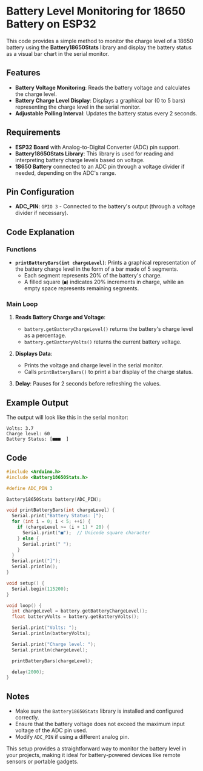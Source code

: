 # Battery Level Monitoring for 18650 Battery on ESP32

This code provides a simple method to monitor the charge level of a 18650 battery using the **Battery18650Stats** library and display the battery status as a visual bar chart in the serial monitor.

## Features

- **Battery Voltage Monitoring**: Reads the battery voltage and calculates the charge level.
- **Battery Charge Level Display**: Displays a graphical bar (0 to 5 bars) representing the charge level in the serial monitor.
- **Adjustable Polling Interval**: Updates the battery status every 2 seconds.

## Requirements

- **ESP32 Board** with Analog-to-Digital Converter (ADC) pin support.
- **Battery18650Stats Library**: This library is used for reading and interpreting battery charge levels based on voltage.
- **18650 Battery** connected to an ADC pin through a voltage divider if needed, depending on the ADC's range.

## Pin Configuration

- **ADC_PIN**: `GPIO 3` - Connected to the battery's output (through a voltage divider if necessary).

## Code Explanation

### Functions

- **`printBatteryBars(int chargeLevel)`**: Prints a graphical representation of the battery charge level in the form of a bar made of 5 segments.
  - Each segment represents 20% of the battery's charge.
  - A filled square (`■`) indicates 20% increments in charge, while an empty space represents remaining segments.

### Main Loop

1. **Reads Battery Charge and Voltage**:
   - `battery.getBatteryChargeLevel()` returns the battery's charge level as a percentage.
   - `battery.getBatteryVolts()` returns the current battery voltage.
   
2. **Displays Data**:
   - Prints the voltage and charge level in the serial monitor.
   - Calls `printBatteryBars()` to print a bar display of the charge status.

3. **Delay**: Pauses for 2 seconds before refreshing the values.

## Example Output

The output will look like this in the serial monitor:

```
Volts: 3.7
Charge level: 60
Battery Status: [■■■  ]
```

## Code

```cpp
#include <Arduino.h>
#include <Battery18650Stats.h>

#define ADC_PIN 3

Battery18650Stats battery(ADC_PIN);

void printBatteryBars(int chargeLevel) {
  Serial.print("Battery Status: [");
  for (int i = 0; i < 5; ++i) {
    if (chargeLevel >= (i + 1) * 20) {
      Serial.print("■");  // Unicode square character
    } else {
      Serial.print(" ");
    }
  }
  Serial.print("]");
  Serial.println();
}

void setup() {
  Serial.begin(115200);
}

void loop() {
  int chargeLevel = battery.getBatteryChargeLevel();
  float batteryVolts = battery.getBatteryVolts();

  Serial.print("Volts: ");
  Serial.println(batteryVolts);

  Serial.print("Charge level: ");
  Serial.println(chargeLevel);

  printBatteryBars(chargeLevel);

  delay(2000);
}
```

## Notes

- Make sure the `Battery18650Stats` library is installed and configured correctly.
- Ensure that the battery voltage does not exceed the maximum input voltage of the ADC pin used.
- Modify `ADC_PIN` if using a different analog pin.

This setup provides a straightforward way to monitor the battery level in your projects, making it ideal for battery-powered devices like remote sensors or portable gadgets.